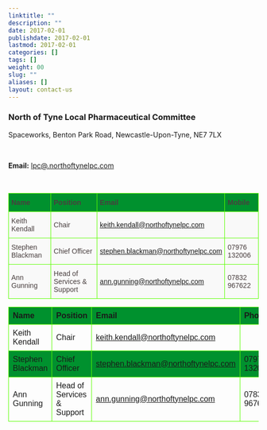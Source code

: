 ```yaml
---
linktitle: ""
description: ""
date: 2017-02-01
publishdate: 2017-02-01
lastmod: 2017-02-01
categories: []
tags: []
weight: 00
slug: ""
aliases: []
layout: contact-us
---
```


<h3 class="f3 primary-color">North of Tyne Local Pharmaceutical Committee</h3>
<p>Spaceworks, Benton Park Road, Newcastle-Upon-Tyne, NE7 7LX</p>
<br>
<p><b>Email:</b> <a href="mailto:lpc@northoftynelpc.com">lpc@.northoftynelpc.com</a> </p>
<br>

<style type="text/css">
.tg  {border-collapse:collapse;border-spacing:0;border-color:#59FF00;}
.tg td{font-family:Arial, sans-serif;font-size:14px;padding:10px 5px;border-style:solid;border-width:1px;overflow:hidden;word-break:normal;border-color:#59FF00;color:#493F3F;background-color:#f9f9f9;}
.tg th{font-family:Arial, sans-serif;font-size:14px;font-weight:normal;padding:10px 5px;border-style:solid;border-width:1px;overflow:hidden;word-break:normal;border-color:#59FF00;color:#493F3F;background-color:#f9f9f9;}
.tg .tg-qz94{background-color:#f9f9f9}
.tg .tg-whdx{font-weight:bold;background-color:#00912E}
</style>
<table class="tg">
  <tr>
    <th class="tg-whdx">Name</th>
    <th class="tg-whdx">Position</th>
    <th class="tg-whdx">Email</th>
    <th class="tg-whdx">Mobile</th>
  </tr>
  <tr>
    <td class="tg-qz94">Keith Kendall</td>
    <td class="tg-qz94">Chair</td>
    <td class="tg-qz94"><a href="mailto:keith.kendall@northoftynelpc.com">keith.kendall@northoftynelpc.com</a></td>
    <td class="tg-qz94"></td>
  </tr>
  <tr>
    <td class="tg-qz94">Stephen Blackman</td>
    <td class="tg-qz94">Chief Officer</td>
    <td class="tg-qz94"><a href="mailto:stephen.blackman@northoftynelpc.com">stephen.blackman@northoftynelpc.com</a></td>
    <td class="tg-qz94">07976 132006</td>
  </tr>
  <tr>
    <td class="tg-qz94">Ann Gunning</td>
    <td class="tg-qz94">Head of Services &amp; Support</td>
    <td class="tg-qz94"><a href="mailto:ann.gunning@northoftynelpc.com">ann.gunning@northoftynelpc.com</a></td>
    <td class="tg-qz94">07832 967622</td>
  </tr>
</table>

<style type="text/css">
table {font-family: arial, sans-serif;border-collapse: collapse;width: 100%;}

td, th {border: 1px solid #59ff00;text-align: left;padding: 8px;}

tr:nth-child(odd) {background-color: #00912e;}
</style>
<table>
  <tr>
    <th>Name</th>
    <th>Position</th>
    <th>Email</th>
    <th>Phone</th>
  </tr>
  <tr>
    <td>Keith Kendall</td>
    <td>Chair</td>
    <td><a href="mailto:keith.kendall@northoftynelpc.com">keith.kendall@northoftynelpc.com</a></td>
    <td> </td>
  </tr>
  <tr>
    <td>Stephen Blackman</td>
    <td>Chief Officer</td>
    <td><a href="mailto:stephen.blackman@northoftynelpc.com">stephen.blackman@northoftynelpc.com</a></td>
    <td>07976 132006</td>
  </tr>
  <tr>
    <td>Ann Gunning</td>
    <td>Head of Services &amp; Support</td>
    <td><a href="mailto:ann.gunning@northoftynelpc.com">ann.gunning@northoftynelpc.com</a></td>
    <td>07832 967622</td>
  </tr>
</table>

